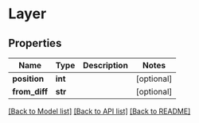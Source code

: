# Layer

## Properties
Name | Type | Description | Notes
------------ | ------------- | ------------- | -------------
**position** | **int** |  | [optional] 
**from_diff** | **str** |  | [optional] 

[[Back to Model list]](../README.md#documentation-for-models) [[Back to API list]](../README.md#documentation-for-api-endpoints) [[Back to README]](../README.md)



